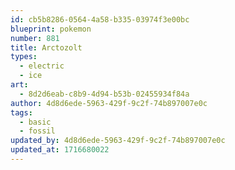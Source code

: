 ```yaml
---
id: cb5b8286-0564-4a58-b335-03974f3e00bc
blueprint: pokemon
number: 881
title: Arctozolt
types:
  - electric
  - ice
art:
  - 8d2d6eab-c8b9-4d94-b53b-02455934f84a
author: 4d8d6ede-5963-429f-9c2f-74b897007e0c
tags:
  - basic
  - fossil
updated_by: 4d8d6ede-5963-429f-9c2f-74b897007e0c
updated_at: 1716680022
---
```

